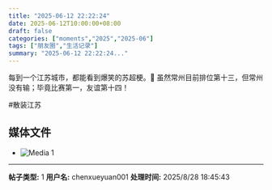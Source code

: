 ```yaml
---
title: "2025-06-12 22:22:24"
date: 2025-06-12T10:00:00+08:00
draft: false
categories: ["moments","2025","2025-06"]
tags: ["朋友圈","生活记录"]
summary: "2025-06-12 22:22:24..."
---
```


每到一个江苏城市，都能看到爆笑的苏超梗。🤣 虽然常州目前排位第十三，但常州没有输；毕竟比赛第一，友谊第十四！

#散装江苏

## 媒体文件

- ![Media 1](/Moments/photos/2025-06-12/202506122222240.jpg)

---

**帖子类型:** 1
**用户名:** chenxueyuan001
**处理时间:** 2025/8/28 18:45:43